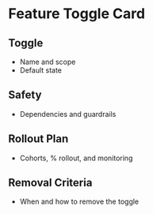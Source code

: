 # Feature Toggle Card

## Toggle
- Name and scope
- Default state

## Safety
- Dependencies and guardrails

## Rollout Plan
- Cohorts, % rollout, and monitoring

## Removal Criteria
- When and how to remove the toggle

